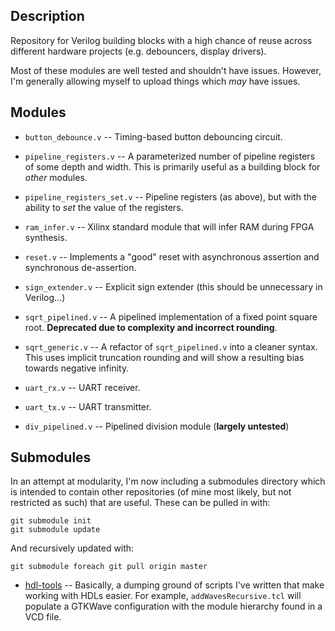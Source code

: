 ## Description

Repository for Verilog building blocks with a high chance of reuse
across different hardware projects (e.g. debouncers, display drivers).

Most of these modules are well tested and shouldn't have issues.
However, I'm generally allowing myself to upload things which *may*
have issues.

## Modules

* `button_debounce.v` -- Timing-based button debouncing circuit.

* `pipeline_registers.v` -- A parameterized number of pipeline
  registers of some depth and width. This is primarily useful as a
  building block for _other_ modules.

* `pipeline_registers_set.v` -- Pipeline registers (as above), but
  with the ability to _set_ the value of the registers.

* `ram_infer.v` -- Xilinx standard module that will infer RAM during
  FPGA synthesis.

* `reset.v` -- Implements a "good" reset with asynchronous assertion
  and synchronous de-assertion.

* `sign_extender.v` -- Explicit sign extender (this should be
  unnecessary in Verilog...)

* `sqrt_pipelined.v` -- A pipelined implementation of a fixed point
  square root. **Deprecated due to complexity and incorrect rounding**.

* `sqrt_generic.v` -- A refactor of `sqrt_pipelined.v` into a cleaner
  syntax. This uses implicit truncation rounding and will show a
  resulting bias towards negative infinity.

* `uart_rx.v` -- UART receiver.

* `uart_tx.v` -- UART transmitter.

* `div_pipelined.v` -- Pipelined division module (**largely untested**)

## Submodules

In an attempt at modularity, I'm now including a submodules directory
which is intended to contain other repositories (of mine most likely,
but not restricted as such) that are useful. These can be pulled in
with:

```
git submodule init
git submodule update
```

And recursively updated with:

```
git submodule foreach git pull origin master
```

* [hdl-tools](https://github.com/ibm/hdl-tools) --
  Basically, a dumping ground of scripts I've written that make
  working with HDLs easier. For example, `addWavesRecursive.tcl` will
  populate a GTKWave configuration with the module hierarchy found in
  a VCD file.
